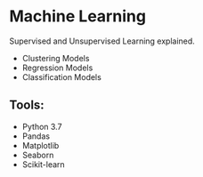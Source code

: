 # Machine Learning 

Supervised and Unsupervised Learning explained.

- Clustering Models
- Regression Models
- Classification Models

## Tools:

* Python 3.7
* Pandas
* Matplotlib
* Seaborn
* Scikit-learn
